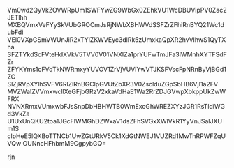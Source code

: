 Vm0wd2QyVkZOVWRpUm1SWFYwZG9WbGx0ZEhkVU1WcDBUVlpPV0Zac2JETlhh
MXBQVmxVeFYySkVUbGROCmJsRjNWbXBHWVdSSFZrZFhiRnBYQ21Wc1dubFdi
VEI0VXpGSmVWUnJiR2xTYlZKWVEyc3dlRk5zUmxkaQpXR2hvVlhwS1QyTXha
SFZTYkdScFVteHdXVkV5TVV0V01VNXlZa1prYUFwTmJFa3lWMnhXYTFSdFZr
ZFYKYms1cFVqTkNWRmxyYUVOV1ZrVjVUVlYwVTJKSFVscFpNRnByVjBGd1ZG
SlZjRVpXYlhSVFV6RlZlRnBGClpGVUtZbXR3V0ZsclduZGpSbHB6VjI1a2FV
MVZWalZVVmxwcllXeGFjbGRzV2xkaVdHaE1Wa2RrZDJGVwpXbkppUkZwWFRX
NVNXRmxVUmxwbFJsSnpDbHBHWTB0WmExcGhWREZXYzJGR1RsTldiWGd3VkZa
U1UxUnQKU2toa1JGcFlWMGhDZWxaV1dsZFhSVGxXWlVkR1YyVnJSalJXUm1S
clpHeE5lQXBoTTNCb1UwZGtURkV5Ck1XdGtNWEJ1VUZRd1MwTnRPWFZqUVQw
OUNncHFhbmM9CgpybGQ=

rjn
